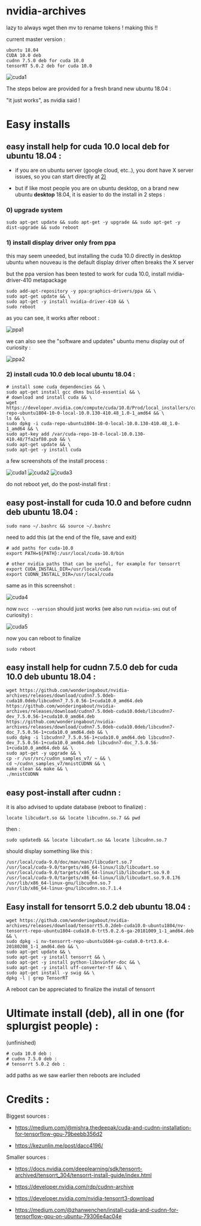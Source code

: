 # nvidia-archives

lazy to always wget then mv to rename tokens ! making this !!

current master version : 

```
ubuntu 18.04
CUDA 10.0 deb
cudnn 7.5.0 deb for cuda 10.0
tensorRT 5.0.2 deb for cuda 10.0
```

![cuda1](https://raw.githubusercontent.com/wonderingabout/nvidia-archives/master/pictures/10.0/cuda1.png)

The steps below are provided for a fresh brand new ubuntu 18.04 :

"it just works", as nvidia said !

# Easy installs

## easy install help for cuda 10.0 local deb for ubuntu 18.04 :

- if you are on ubuntu server (google cloud, etc..), you dont have X 
server issues, so you can start directly at 
[2)](#2-install-cuda-100-deb-local-ubuntu-1804-)

- but if like most people you are on ubuntu desktop, on a brand new 
ubuntu **desktop** 18.04, it is easier to do the install in 2 steps : 

### 0) upgrade system

```
sudo apt-get update && sudo apt-get -y upgrade && sudo apt-get -y dist-upgrade && sudo reboot
```

### 1) install display driver only from ppa

this may seem uneeded, but installing the cuda 10.0 directly in 
desktop ubuntu when nouveau is the default display driver often 
breaks the X server

but the ppa version has been tested to work
for cuda 10.0, install nvidia-driver-410 metapackage

```
sudo add-apt-repository -y ppa:graphics-drivers/ppa && \
sudo apt-get update && \
sudo apt-get -y install nvidia-driver-410 && \
sudo reboot
```

as you can see, it works after reboot : 

![ppa1](https://raw.githubusercontent.com/wonderingabout/nvidia-archives/master/pictures/10.0/ppa1.png)

we can also see the "software and updates" ubuntu 
menu display out of curiosity : 

![ppa2](https://raw.githubusercontent.com/wonderingabout/nvidia-archives/master/pictures/10.0/ppa2.png)

### 2) install cuda 10.0 deb local ubuntu 18.04 :

```
# install some cuda dependencies && \
sudo apt-get install gcc dkms build-essential && \
# download and install cuda && \
wget https://developer.nvidia.com/compute/cuda/10.0/Prod/local_installers/cuda-repo-ubuntu1804-10-0-local-10.0.130-410.48_1.0-1_amd64 && \
ls && \
sudo dpkg -i cuda-repo-ubuntu1804-10-0-local-10.0.130-410.48_1.0-1_amd64 && \
sudo apt-key add /var/cuda-repo-10-0-local-10.0.130-410.48/7fa2af80.pub && \
sudo apt-get update && \
sudo apt-get -y install cuda
```

a few screenshots of the install process : 

![cuda1](https://raw.githubusercontent.com/wonderingabout/nvidia-archives/master/pictures/10.0/cuda1.png)
![cuda2](https://raw.githubusercontent.com/wonderingabout/nvidia-archives/master/pictures/10.0/cuda2.png)
![cuda3](https://raw.githubusercontent.com/wonderingabout/nvidia-archives/master/pictures/10.0/cuda3.png)

do not reboot yet, do the post-install first : 

## easy post-install for cuda 10.0 and before cudnn deb ubuntu 18.04 :

```
sudo nano ~/.bashrc && source ~/.bashrc
```

need to add this (at the end of the file, save and exit) 

```
# add paths for cuda-10.0
export PATH=${PATH}:/usr/local/cuda-10.0/bin

# other nvidia paths that can be useful, for example for tensorrt
export CUDA_INSTALL_DIR=/usr/local/cuda
export CUDNN_INSTALL_DIR=/usr/local/cuda
```

same as in this screenshot : 

![cuda4](https://raw.githubusercontent.com/wonderingabout/nvidia-archives/master/pictures/10.0/cuda4.png)

now `nvcc --version` should just works (we also run `nvidia-smi` 
out of curiosity) : 

![cuda5](https://raw.githubusercontent.com/wonderingabout/nvidia-archives/master/pictures/10.0/cuda5.png)

now you can reboot to finalize

```
sudo reboot
```

## easy install help for cudnn 7.5.0 deb for cuda 10.0 deb ubuntu 18.04 :

```
wget https://github.com/wonderingabout/nvidia-archives/releases/download/cudnn7.5.0deb-cuda10.0deb/libcudnn7_7.5.0.56-1+cuda10.0_amd64.deb https://github.com/wonderingabout/nvidia-archives/releases/download/cudnn7.5.0deb-cuda10.0deb/libcudnn7-dev_7.5.0.56-1+cuda10.0_amd64.deb https://github.com/wonderingabout/nvidia-archives/releases/download/cudnn7.5.0deb-cuda10.0deb/libcudnn7-doc_7.5.0.56-1+cuda10.0_amd64.deb && \
sudo dpkg -i libcudnn7_7.5.0.56-1+cuda10.0_amd64.deb libcudnn7-dev_7.5.0.56-1+cuda10.0_amd64.deb libcudnn7-doc_7.5.0.56-1+cuda10.0_amd64.deb && \
sudo apt-get -y upgrade && \
cp -r /usr/src/cudnn_samples_v7/ ~ && \
cd ~/cudnn_samples_v7/mnistCUDNN && \
make clean && make && \
./mnistCUDNN
```

## easy post-install after cudnn :

it is also advised to update database (reboot to finalize) :

```
locate libcudart.so && locate libcudnn.so.7 && pwd
```

then :

```
sudo updatedb && locate libcudart.so && locate libcudnn.so.7
```

should display something like this :

```
/usr/local/cuda-9.0/doc/man/man7/libcudart.so.7
/usr/local/cuda-9.0/targets/x86_64-linux/lib/libcudart.so
/usr/local/cuda-9.0/targets/x86_64-linux/lib/libcudart.so.9.0
/usr/local/cuda-9.0/targets/x86_64-linux/lib/libcudart.so.9.0.176
/usr/lib/x86_64-linux-gnu/libcudnn.so.7
/usr/lib/x86_64-linux-gnu/libcudnn.so.7.1.4
```

## Easy install for tensorrt 5.0.2 deb ubuntu 18.04 :

```
wget https://github.com/wonderingabout/nvidia-archives/releases/download/tensorrt5.0.2deb-cuda10.0-ubuntu1804/nv-tensorrt-repo-ubuntu1804-cuda10.0-trt5.0.2.6-ga-20181009_1-1_amd64.deb && \
sudo dpkg -i nv-tensorrt-repo-ubuntu1604-ga-cuda9.0-trt3.0.4-20180208_1-1_amd64.deb && \
sudo apt-get update && \
sudo apt-get -y install tensorrt && \
sudo apt-get -y install python-libnvinfer-doc && \
sudo apt-get -y install uff-converter-tf && \
sudo apt-get install -y swig && \
dpkg -l | grep TensorRT
```
A reboot can be appreciated to finalize the install of tensorrt

# Ultimate install (deb), all in one (for splurgist people) :

(unfinished)

```
# cuda 10.0 deb : 
# cudnn 7.5.0 deb :
# tensorrt 5.0.2 deb :

```

add paths as we saw earlier then reboots are included

# Credits : 

Biggest sources : 

- https://medium.com/@mishra.thedeepak/cuda-and-cudnn-installation-for-tensorflow-gpu-79beebb356d2

- https://kezunlin.me/post/dacc4196/

Smaller sources :

- https://docs.nvidia.com/deeplearning/sdk/tensorrt-archived/tensorrt_304/tensorrt-install-guide/index.html

- https://developer.nvidia.com/rdp/cudnn-archive

- https://developer.nvidia.com/nvidia-tensorrt3-download

- https://medium.com/@zhanwenchen/install-cuda-and-cudnn-for-tensorflow-gpu-on-ubuntu-79306e4ac04e
